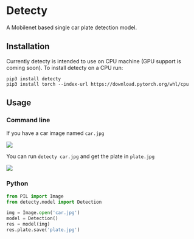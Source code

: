 # Detecty
A Mobilenet based single car plate detection model.

## Installation
Currently detecty is intended to use on CPU machine (GPU support is coming soon).
To install detecty on a CPU run:

```
pip3 install detecty
pip3 install torch --index-url https://download.pytorch.org/whl/cpu
```

## Usage
### Command line
If you have a car image named `car.jpg`

![](https://i.imgur.com/qrHvGmj.jpg)

You can run `detecty car.jpg` and get the plate in `plate.jpg`

![](https://i.imgur.com/C6gnTim.jpg)

### Python
```python
from PIL import Image
from detecty.model import Detection

img = Image.open('car.jpg')
model = Detection()
res = model(img)
res.plate.save('plate.jpg')
```
